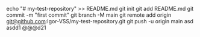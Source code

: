 echo "# my-test-repository" >> README.md
git init
git add README.md
git commit -m "first commit"
git branch -M main
git remote add origin git@github.com:Igor-VSS/my-test-repository.git
git push -u origin main
asd
asdd1
@@@d21
